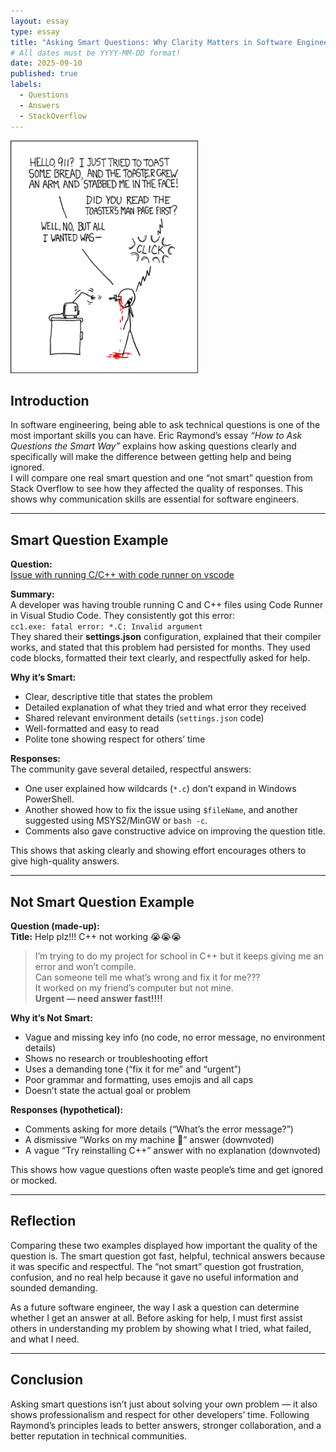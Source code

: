 ```yaml
---
layout: essay
type: essay
title: "Asking Smart Questions: Why Clarity Matters in Software Engineering"
# All dates must be YYYY-MM-DD format!
date: 2025-09-10
published: true
labels:
  - Questions
  - Answers
  - StackOverflow
---
```


<img width="300px" class="rounded float-start pe-4" src="../img/smart-questions/rtfm.png">

## Introduction
In software engineering, being able to ask technical questions is one of the most important skills you can have. Eric Raymond’s essay *“How to Ask Questions the Smart Way”* explains how asking questions clearly and specifically will make the difference between getting help and being ignored.  
I will compare one real smart question and one “not smart” question from Stack Overflow to see how they affected the quality of responses. This shows why communication skills are essential for software engineers.

---

## Smart Question Example

**Question:**  
[Issue with running C/C++ with code runner on vscode](https://stackoverflow.com/questions/79761239/issue-with-running-c-c-with-code-runner-on-vscode)

**Summary:**  
A developer was having trouble running C and C++ files using Code Runner in Visual Studio Code. They consistently got this error:  
`cc1.exe: fatal error: *.C: Invalid argument`  
They shared their **settings.json** configuration, explained that their compiler works, and stated that this problem had persisted for months. They used code blocks, formatted their text clearly, and respectfully asked for help.

**Why it’s Smart:**
- Clear, descriptive title that states the problem
- Detailed explanation of what they tried and what error they received
- Shared relevant environment details (`settings.json` code)
- Well-formatted and easy to read
- Polite tone showing respect for others’ time

**Responses:**  
The community gave several detailed, respectful answers:
- One user explained how wildcards (`*.c`) don’t expand in Windows PowerShell.
- Another showed how to fix the issue using `$fileName`, and another suggested using MSYS2/MinGW or `bash -c`.
- Comments also gave constructive advice on improving the question title.  

This shows that asking clearly and showing effort encourages others to give high-quality answers.

---

## Not Smart Question Example

**Question (made-up):**  
**Title:** Help plz!!! C++ not working 😭😭😭  

> I’m trying to do my project for school in C++ but it keeps giving me an error and won’t compile.  
> Can someone tell me what’s wrong and fix it for me???  
> It worked on my friend’s computer but not mine.  
> **Urgent — need answer fast!!!!**

**Why it’s Not Smart:**
- Vague and missing key info (no code, no error message, no environment details)
- Shows no research or troubleshooting effort
- Uses a demanding tone (“fix it for me” and “urgent”)
- Poor grammar and formatting, uses emojis and all caps
- Doesn’t state the actual goal or problem

**Responses (hypothetical):**
- Comments asking for more details (“What’s the error message?”)
- A dismissive “Works on my machine 🤷” answer (downvoted)
- A vague “Try reinstalling C++” answer with no explanation (downvoted)  

This shows how vague questions often waste people’s time and get ignored or mocked.

---

## Reflection
Comparing these two examples displayed how important the quality of the question is. The smart question got fast, helpful, technical answers because it was specific and respectful. The “not smart” question got frustration, confusion, and no real help because it gave no useful information and sounded demanding.  

As a future software engineer, the way I ask a question can determine whether I get an answer at all. Before asking for help, I must first assist others in understanding my problem by showing what I tried, what failed, and what I need. 

---

## Conclusion
Asking smart questions isn’t just about solving your own problem — it also shows professionalism and respect for other developers’ time. Following Raymond’s principles leads to better answers, stronger collaboration, and a better reputation in technical communities.

